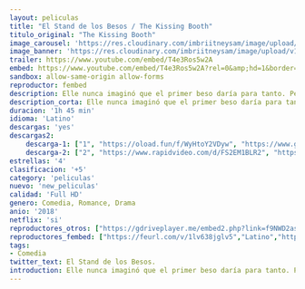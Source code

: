 ```yaml
---
layout: peliculas
title: "El Stand de los Besos / The Kissing Booth"
titulo_original: "The Kissing Booth"
image_carousel: 'https://res.cloudinary.com/imbriitneysam/image/upload/v1542771148/stand-poster-min.jpg'
image_banner: 'https://res.cloudinary.com/imbriitneysam/image/upload/v1542771149/stand-banner-min.jpg'
trailer: https://www.youtube.com/embed/T4e3Ros5w2A
embed: https://www.youtube.com/embed/T4e3Ros5w2A?rel=0&amp;hd=1&border=0&wmode=opaque&enablejsapi=1&modestbranding=1&controls=1&showinfo=1
sandbox: allow-same-origin allow-forms
reproductor: fembed
description: Elle nunca imaginó que el primer beso daría para tanto. Pero, a pesar de que ha conseguido salir con el chico más guapo del instituto, está a punto de perder a su mejor amigo de toda la vida.
description_corta: Elle nunca imaginó que el primer beso daría para tanto. Pero, a pesar de que ha conseguido salir con el chico más guapo del instituto, está a punto de perder a su mejor amigo de toda la vida.
duracion: '1h 45 min'
idioma: 'Latino'
descargas: 'yes'
descargas2:
    descarga-1: ["1", "https://oload.fun/f/WyHtoY2VDyw", "https://www.google.com/s2/favicons?domain=openload.co","OpenLoad","https://res.cloudinary.com/imbriitneysam/image/upload/v1541473684/mexico.png", "Latino", "Full HD"]
    descarga-2: ["2", "https://www.rapidvideo.com/d/FS2EM1BLR2", "https://www.google.com/s2/favicons?domain=www.rapidvideo.com","RapidVideo","https://res.cloudinary.com/imbriitneysam/image/upload/v1541473684/mexico.png", "Latino", "Full HD"]
estrellas: '4'
clasificacion: '+5'
category: 'peliculas'
nuevo: 'new_peliculas'
calidad: 'Full HD'
genero: Comedia, Romance, Drama
anio: '2018'
netflix: 'si'
reproductores_otros: ["https://gdriveplayer.me/embed2.php?link=f9NWD2asU1LpIpBLaHIhKAk5GiUjyxyPPmNMDiilU15yPdqNFE%252B2dnAyX2lmQ0PVOQ%252FeG%252BkBl%252FWlLqrmJccLwldSY%252Fj7EXPx%252BnHZ7PM3PJoTTeaoxLZDu1rQ%252FLZSHYp3M9ZYX3Q%252FWy9UaolChbTePsJ6Ut9QLpZP9LlzAHeH%252B1YJnEpkDRJk1HUVgLnLfPrjXggMhYi4UIRlMoaGT40omK","Latino","https://gdriveplayer.me/embed2.php?link=%252B6rgxognLcv5H4QUPeDIIgiZzkb38mQYzhxMvJ5NWeLEzcO%252F8w4Cy8Va6io1mvaSL1oBQv2KTIebjUdZf9JkRILLb6Ms20PWaKf%252F2sl%252BWPTlyZ5lgN1hF6s6ZFkg5Bo9Romgc0UGGUUu2cl48vfqS%252Fp3wJJIHy%252F91DvtM4jrk%252Fdx1mW53t6p80K8q2Bz5It9oS0fmB%252B4Lc4SEcWk4E7MXl","Latino","https://www.zembed.to/public/dist/asteroid.html?id=f2e2744679df1e5f3f882a11a4f56224&title=The%20Kissing%20Booth","Latino","https://movcloud.net/embed/ed-VQEW8qDDd","Latino"]
reproductores_fembed: ["https://feurl.com/v/1lv638jglv5","Latino","https://feurl.com/v/4lo0-yznxoq","Latino","https://feurl.com/v/80oeek737oj","Latino"]
tags:
- Comedia
twitter_text: El Stand de los Besos.
introduction: Elle nunca imaginó que el primer beso daría para tanto. Pero, a pesar de que ha conseguido salir con el chico más guapo del instituto, está a punto de perder a su mejor amigo de toda la vida.
---
```



 







